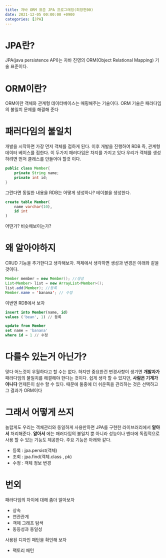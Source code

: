 ```yaml
---
title: 자바 ORM 표준 JPA 프로그래밍(희망편00)
date: 2021-12-05 00:00:00 +0900
categories: [JPA]
---
```


# JPA란?

JPA(java persistence API)는 자바 진영의 ORM(Object Relational Mapping) 기술 표준이다.

# ORM이란?

ORM이란 객체와 관계형 데이터베이스는 매핑해주는 기술이다. ORM 기술은 패러다임의 불일치 문제를 해결해 준다

# 패러다임의 불일치

개발을 시작하면 가장 먼저 객체를 접하게 된다. 이후 개발을 진행하여 RDB 즉, 관계형 데이터 베이스를 접한다.
이 두가지 패러다임은 차지를 가지고 있다
우리가 객체를 생성하려면 먼저 클래스를 만들어야 할것 이다.

```java
public class Member{
    private String name;
    private int id;
}
```

그런다면 동일한 내용을 RDB는 어떻게 생성하나? 테이블을 생성한다.

```sql
create table Member(
    name varchar(10),
    id int
)
```

어떤가? 비슷해보이는가?

# 왜 알아야하지

CRUD 기능을 추가한다고 생각해보자. 객체에서 생각하면 생성과 변경은 아래와 같을것이다.

```java
Member member = new Member(); //생성
List<Member> list = new ArrayList<Member>();
list.add(Member); //등록
Member.name = 'banana'; // 수정
```

이번엔 RDB에서 보자

```sql
insert into Member(name, id)
values ('bean', 1) // 등록

update from Member
set name = 'banana'
where id = 1 // 수정
```

# 다를수 있는거 아닌가?

맞다 어느것이 우월하다고 할 수는 없다. 하지만 중요한건 변경사항이 생기면 **개발자가** 패러다임의 불일치를 해결해야 한다는 것이다.
쉽게 생각 할 수 있지만, **사람은 기계가 아니다** 언제든이 실수 할 수 있다.
때문에 둘중에 더 쉬운쪽을 관리하는 것은 선택하고 그 결과가 ORM이다

# 그래서 어떻게 쓰지

놀랍게도 우리는 객체관리와 동일하게 사용만하면 JPA를 구현한 라이브러리에서 **알아서** 처리해준다. **알아서** 에는 패러다임의 불일치 뿐 아니라 성능이나 벤더에 독립적으로 사용 할 수 있는 기능도 제공한다.
주요 기능은 아래와 같다.

- 등록 : jpa.persist(객체)
- 조회 : jpa.find(객체.class , pk)
- 수정 : 객체 정보 변경

# 번외

패러다임의 차이에 대해 좀더 알아보자

- 상속
- 연관관계
- 객체 그래프 탐색
- 동등성과 동일성

사용된 디자인 패턴을 확인해 보자

- 팩토리 패턴
